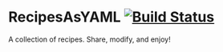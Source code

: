 # RecipesAsYAML [![Build Status](https://travis-ci.org/HoECoder/RecipesAsYAML.svg)](https://travis-ci.org/HoECoder/RecipesAsYAML)
A collection of recipes. Share, modify, and enjoy!
